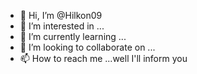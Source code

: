 - 👋 Hi, I’m @Hilkon09
- 👀 I’m interested in ...
- 🌱 I’m currently learning ...
- 💞️ I’m looking to collaborate on ...
- 📫 How to reach me ...well I'll inform you

<!---
Hilkon09/Hilkon09 is a ✨ special ✨ repository because its `README.md` (this file) appears on your GitHub profile.
You can click the Preview link to take a look at your changes.
--->
